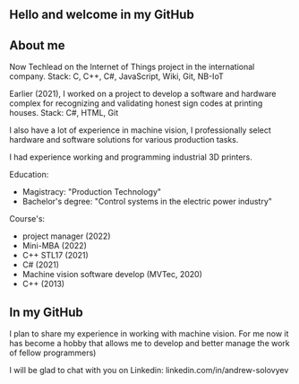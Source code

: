 ## Hello and welcome in my GitHub

## About me
Now Techlead on the Internet of Things project in the international company.
 Stack: C, C++, C#, JavaScript, Wiki, Git, NB-IoT
 
Earlier (2021), I worked on a project to develop a software and hardware complex for recognizing and validating honest sign codes at printing houses.
 Stack: C#, HTML, Git
 
I also have a lot of experience in machine vision, I professionally select hardware and software solutions for various production tasks.

I had experience working and programming industrial 3D printers.

Education:
 * Magistracy: "Production Technology" 
 * Bachelor's degree: "Control systems in the electric power industry"
 
 Course's: 
  * project manager (2022)  
  * Mini-MBA (2022)  
  * C++ STL17 (2021)  
  * C# (2021)  
  * Machine vision software develop (MVTec, 2020)  
  * C++ (2013)

## In my GitHub
I plan to share my experience in working with machine vision.
For me now it has become a hobby that allows me to develop and better manage the work of fellow programmers)

I will be glad to chat with you on Linkedin: linkedin.com/in/andrew-solovyev
